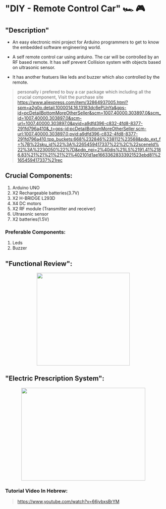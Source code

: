 # "DIY - Remote Control Car"  :racing_car:	:video_game:

## "Description"

- An easy electronic mini project for Arduino programmers to get to know the embedded software engineering world.

- A self remote control car using arduino. The car will be controlled by an RF based remote. It has self prevent Collision system with objects based on ultrasonic sensor.  

- It has another featuers like leds and buzzer which also controlled by the remote.  

>personally i prefered to buy a car package which including all the crucial component, Visit the purchase site https://www.aliexpress.com/item/32864937005.html?spm=a2g0o.detail.1000014.16.13183dc6ePUnYa&gps-id=pcDetailBottomMoreOtherSeller&scm=1007.40000.303897.0&scm_id=1007.40000.303897.0&scm-url=1007.40000.303897.0&pvid=a9dfd396-c832-4fd8-8377-291fd796a410&_t=gps-id:pcDetailBottomMoreOtherSeller,scm-url:1007.40000.303897.0,pvid:a9dfd396-c832-4fd8-8377-291fd796a410,tpp_buckets:668%232846%238112%23568&pdp_ext_f=%7B%22sku_id%22%3A%2265459417337%22%2C%22sceneId%22%3A%2230050%22%7D&pdp_npi=2%40dis%21ILS%2191.41%2186.83%21%21%21%21%21%402101d1ae16633628333921523ebd81%2165459417337%21rec


## Crucial Components:

  1. Arduino UNO
  2. X2 Rechargeable batteries(3.7V)
  3. X2 H-BRIDGE L293D
  4. X4  DC motors
  5. X2 RF module (Transmitter and receiver)
  6. Ultrasonic sensor
  7. X2 batteries(1.5V)
  
 ### Preferable Components:
 
  1. Leds
  2. Buzzer

## "Functional Review":
   
<p align="center">
<img src="https://user-images.githubusercontent.com/101269937/190865251-b9836f34-cd67-4d76-ac5c-e8a69d2f3e1c.jpg" width="300" height="300">
</p>

## "Electric Prescription System":

<p align="center">
<img src="https://user-images.githubusercontent.com/101269937/190865282-5d1aefe4-1ba8-49e7-9dad-6af24d880675.jpg" width="400" height="300">
</p>

### Tutorial Video In Hebrew:

>https://www.youtube.com/watch?v=66jvbxsBrYM
